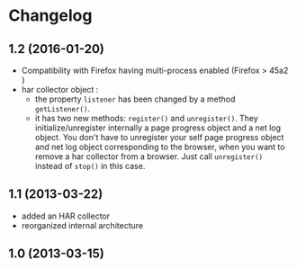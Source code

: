 # Changelog

## 1.2 (2016-01-20)

- Compatibility with Firefox having multi-process enabled (Firefox > 45a2 )
- har collector object :
   - the property `listener` has been changed by a method `getListener()`.
   - it has two new methods: `register()` and `unregister()`. They initialize/unregister
     internally a page progress object and a net log object.
     You don't have to unregister your self page progress object and net log object
     corresponding to the browser, when you want to remove a har collector from
     a browser. Just call `unregister()` instead of `stop()` in this case.


## 1.1 (2013-03-22)

- added an HAR collector
- reorganized internal architecture

## 1.0 (2013-03-15)